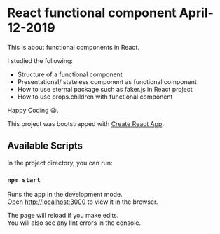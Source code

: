 # React functional component April-12-2019

This is about functional components in React.

I studied the following: 

- Structure of a functional component
- Presentational/ stateless component as functional component
- How to use eternal package such as faker.js in React project
- How to use props.children with functional component
  
Happy Coding 😀.

This project was bootstrapped with [Create React App](https://github.com/facebook/create-react-app).

## Available Scripts

In the project directory, you can run:

### `npm start`

Runs the app in the development mode.<br>
Open [http://localhost:3000](http://localhost:3000) to view it in the browser.

The page will reload if you make edits.<br>
You will also see any lint errors in the console.

